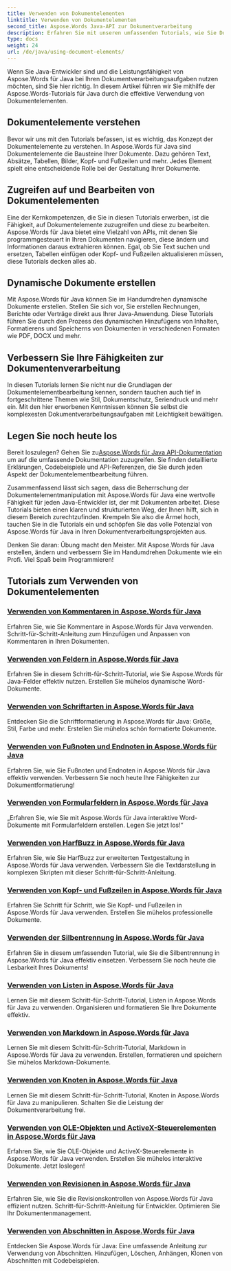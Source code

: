 ```yaml
---
title: Verwenden von Dokumentelementen
linktitle: Verwenden von Dokumentelementen
second_title: Aspose.Words Java-API zur Dokumentverarbeitung
description: Erfahren Sie mit unseren umfassenden Tutorials, wie Sie Dokumentelemente in Aspose.Words für Java effizient nutzen. Verbessern Sie noch heute Ihre Java-Dokumentverarbeitungsfähigkeiten!
type: docs
weight: 24
url: /de/java/using-document-elements/
---
```


Wenn Sie Java-Entwickler sind und die Leistungsfähigkeit von Aspose.Words für Java bei Ihren Dokumentverarbeitungsaufgaben nutzen möchten, sind Sie hier richtig. In diesem Artikel führen wir Sie mithilfe der Aspose.Words-Tutorials für Java durch die effektive Verwendung von Dokumentelementen.

## Dokumentelemente verstehen

Bevor wir uns mit den Tutorials befassen, ist es wichtig, das Konzept der Dokumentelemente zu verstehen. In Aspose.Words für Java sind Dokumentelemente die Bausteine Ihrer Dokumente. Dazu gehören Text, Absätze, Tabellen, Bilder, Kopf- und Fußzeilen und mehr. Jedes Element spielt eine entscheidende Rolle bei der Gestaltung Ihrer Dokumente.

## Zugreifen auf und Bearbeiten von Dokumentelementen

Eine der Kernkompetenzen, die Sie in diesen Tutorials erwerben, ist die Fähigkeit, auf Dokumentelemente zuzugreifen und diese zu bearbeiten. Aspose.Words für Java bietet eine Vielzahl von APIs, mit denen Sie programmgesteuert in Ihren Dokumenten navigieren, diese ändern und Informationen daraus extrahieren können. Egal, ob Sie Text suchen und ersetzen, Tabellen einfügen oder Kopf- und Fußzeilen aktualisieren müssen, diese Tutorials decken alles ab.

## Dynamische Dokumente erstellen

Mit Aspose.Words für Java können Sie im Handumdrehen dynamische Dokumente erstellen. Stellen Sie sich vor, Sie erstellen Rechnungen, Berichte oder Verträge direkt aus Ihrer Java-Anwendung. Diese Tutorials führen Sie durch den Prozess des dynamischen Hinzufügens von Inhalten, Formatierens und Speicherns von Dokumenten in verschiedenen Formaten wie PDF, DOCX und mehr.

## Verbessern Sie Ihre Fähigkeiten zur Dokumentenverarbeitung

In diesen Tutorials lernen Sie nicht nur die Grundlagen der Dokumentelementbearbeitung kennen, sondern tauchen auch tief in fortgeschrittene Themen wie Stil, Dokumentschutz, Seriendruck und mehr ein. Mit den hier erworbenen Kenntnissen können Sie selbst die komplexesten Dokumentverarbeitungsaufgaben mit Leichtigkeit bewältigen.

## Legen Sie noch heute los

 Bereit loszulegen? Gehen Sie zu[Aspose.Words für Java API-Dokumentation](https://reference.aspose.com/words/java/) um auf die umfassende Dokumentation zuzugreifen. Sie finden detaillierte Erklärungen, Codebeispiele und API-Referenzen, die Sie durch jeden Aspekt der Dokumentelementbearbeitung führen.

Zusammenfassend lässt sich sagen, dass die Beherrschung der Dokumentelementmanipulation mit Aspose.Words für Java eine wertvolle Fähigkeit für jeden Java-Entwickler ist, der mit Dokumenten arbeitet. Diese Tutorials bieten einen klaren und strukturierten Weg, der Ihnen hilft, sich in diesem Bereich zurechtzufinden. Krempeln Sie also die Ärmel hoch, tauchen Sie in die Tutorials ein und schöpfen Sie das volle Potenzial von Aspose.Words für Java in Ihren Dokumentverarbeitungsprojekten aus.

Denken Sie daran: Übung macht den Meister. Mit Aspose.Words für Java erstellen, ändern und verbessern Sie im Handumdrehen Dokumente wie ein Profi. Viel Spaß beim Programmieren!

## Tutorials zum Verwenden von Dokumentelementen
### [Verwenden von Kommentaren in Aspose.Words für Java](./using-comments/)
Erfahren Sie, wie Sie Kommentare in Aspose.Words für Java verwenden. Schritt-für-Schritt-Anleitung zum Hinzufügen und Anpassen von Kommentaren in Ihren Dokumenten.
### [Verwenden von Feldern in Aspose.Words für Java](./using-fields/)
Erfahren Sie in diesem Schritt-für-Schritt-Tutorial, wie Sie Aspose.Words für Java-Felder effektiv nutzen. Erstellen Sie mühelos dynamische Word-Dokumente.
### [Verwenden von Schriftarten in Aspose.Words für Java](./using-fonts/)
Entdecken Sie die Schriftformatierung in Aspose.Words für Java: Größe, Stil, Farbe und mehr. Erstellen Sie mühelos schön formatierte Dokumente.
### [Verwenden von Fußnoten und Endnoten in Aspose.Words für Java](./using-footnotes-and-endnotes/)
Erfahren Sie, wie Sie Fußnoten und Endnoten in Aspose.Words für Java effektiv verwenden. Verbessern Sie noch heute Ihre Fähigkeiten zur Dokumentformatierung!
### [Verwenden von Formularfeldern in Aspose.Words für Java](./using-form-fields/)
„Erfahren Sie, wie Sie mit Aspose.Words für Java interaktive Word-Dokumente mit Formularfeldern erstellen. Legen Sie jetzt los!“
### [Verwenden von HarfBuzz in Aspose.Words für Java](./using-harfbuzz/)
Erfahren Sie, wie Sie HarfBuzz zur erweiterten Textgestaltung in Aspose.Words für Java verwenden. Verbessern Sie die Textdarstellung in komplexen Skripten mit dieser Schritt-für-Schritt-Anleitung.
### [Verwenden von Kopf- und Fußzeilen in Aspose.Words für Java](./using-headers-and-footers/)
Erfahren Sie Schritt für Schritt, wie Sie Kopf- und Fußzeilen in Aspose.Words für Java verwenden. Erstellen Sie mühelos professionelle Dokumente.
### [Verwenden der Silbentrennung in Aspose.Words für Java](./using-hyphenation/)
Erfahren Sie in diesem umfassenden Tutorial, wie Sie die Silbentrennung in Aspose.Words für Java effektiv einsetzen. Verbessern Sie noch heute die Lesbarkeit Ihres Dokuments!
### [Verwenden von Listen in Aspose.Words für Java](./using-lists/)
Lernen Sie mit diesem Schritt-für-Schritt-Tutorial, Listen in Aspose.Words für Java zu verwenden. Organisieren und formatieren Sie Ihre Dokumente effektiv.
### [Verwenden von Markdown in Aspose.Words für Java](./using-markdown/)
Lernen Sie mit diesem Schritt-für-Schritt-Tutorial, Markdown in Aspose.Words für Java zu verwenden. Erstellen, formatieren und speichern Sie mühelos Markdown-Dokumente.
### [Verwenden von Knoten in Aspose.Words für Java](./using-nodes/)
Lernen Sie mit diesem Schritt-für-Schritt-Tutorial, Knoten in Aspose.Words für Java zu manipulieren. Schalten Sie die Leistung der Dokumentverarbeitung frei.
### [Verwenden von OLE-Objekten und ActiveX-Steuerelementen in Aspose.Words für Java](./using-ole-objects-and-activex/)
Erfahren Sie, wie Sie OLE-Objekte und ActiveX-Steuerelemente in Aspose.Words für Java verwenden. Erstellen Sie mühelos interaktive Dokumente. Jetzt loslegen!
### [Verwenden von Revisionen in Aspose.Words für Java](./using-revisions/)
Erfahren Sie, wie Sie die Revisionskontrollen von Aspose.Words für Java effizient nutzen. Schritt-für-Schritt-Anleitung für Entwickler. Optimieren Sie Ihr Dokumentenmanagement.
### [Verwenden von Abschnitten in Aspose.Words für Java](./using-sections/)
Entdecken Sie Aspose.Words für Java: Eine umfassende Anleitung zur Verwendung von Abschnitten. Hinzufügen, Löschen, Anhängen, Klonen von Abschnitten mit Codebeispielen.